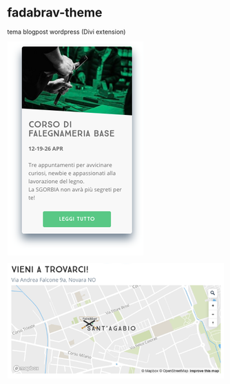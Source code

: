 # fadabrav-theme
tema blogpost wordpress (Divi extension)

![alt text](https://github.com/MattiaRaffa/fadabrav-theme/blob/master/preview.png)

![alt text](https://raw.githubusercontent.com/MattiaRaffa/fadabrav-theme/master/preview%20map.png)
